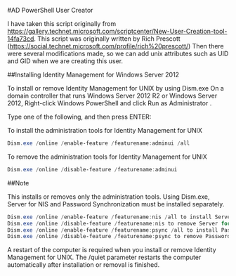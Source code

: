 #AD PowerShell User Creator

I have taken this script originally from 
https://gallery.technet.microsoft.com/scriptcenter/New-User-Creation-tool-14fa73cd.
This script was originally written by Rich Prescott (https://social.technet.microsoft.com/profile/rich%20prescott/) 
Then there were several modifications made, so we can add unix attributes such as UID and GID when we are creating this user.

##Installing Identity Management for Windows Server 2012

To install or remove Identity Management for UNIX by using Dism.exe
On a domain controller that runs Windows Server 2012 R2 or Windows Server 2012, Right-click Windows PowerShell and click Run as Administrator .

Type one of the following, and then press ENTER:

To install the administration tools for Identity Management for UNIX

```powershell
Dism.exe /online /enable-feature /featurename:adminui /all
```

To remove the administration tools for Identity Management for UNIX

```powershell
Dism.exe /online /disable-feature /featurename:adminui
```

##Note

This installs or removes only the administration tools. Using Dism.exe, Server for NIS and Password Synchronization must be installed separately.

```powershell
Dism.exe /online /enable-feature /featurename:nis /all to install Server for NIS.
Dism.exe /online /disable-feature /featurename:nis to remove Server for NIS.
Dism.exe /online /enable-feature /featurename:psync /all to install Password Synchronization.
Dism.exe /online /disable-feature /featurename:psync to remove Password Synchronization.
```

A restart of the computer is required when you install or remove Identity Management for UNIX. The /quiet parameter restarts the computer automatically after installation or removal is finished.


